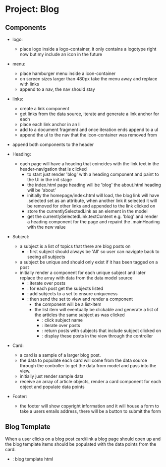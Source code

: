 # Project: Blog

## Components
- logo: 
  - place logo inside a logo-container, it only contains a logotype right now but my include an icon in the future
- menu:
  - place hamburger menu inside a icon-container
  - on screen sizes larger than 480px take the menu away and replace with links
  - append to a nav, the nav should stay
- links:
  - create a link component
  - get links from the data source, iterate and generate a link anchor for each
  - place each link anchor in an li
  - add to a document fragment and once iteration ends append to a ul
  - append the ul to the nav that the icon-container was removed from
- append both components to the header


- Heading:
  - each page will have a heading that coincides with the link text in the header-navigation that is clicked
    - to start just render 'blog' with a heading component and paint to the UI in the init stage
    - the index.html page heading will be 'blog' the about.html heading will be 'about'
    - initially the homepage/index.html will load, the blog link will have .selected set as an attribute, when another link it selected it will be removed for other links and appended to the link clicked on
    - store the currentlySelectedLink as an element in the model
    - get the currentlySelectedLink.textContent e.g. 'blog' and render a heading component for the page and repaint the .mainHeading with the new value
  


- Subject:
  - a subject is a list of topics that there are blog posts on
    - : first subject should always be 'All' so user can navigate back to seeing all subjects
  - a subject be unique and should only exist if it has been tagged on a post
  - initially render a component for each unique subject and later replace the array with data from the data model source
    - : iterate over posts
    - : for each post get the subjects listed
    - : add subjects to a set to ensure uniqueness
    - : then send the set to view and render a component
      - the component will be a list-item
      - the list item will eventually be clickable and generate a list of the articles the same subject as was clicked
        - : click subject name
        - : iterate over posts
        - : return posts with subjects that include subject clicked on
        - : display these posts in the view through the controller

- Card:
  - a card is a sample of a larger blog post.
  - the data to populate each card will come from the data source through the controller to get the data from model and pass into the view.
  - initially just render sample data
  - receive an array of article objects, render a card component for each object and populate data points

- Footer:
  - the footer will show copyright information and it will house a form to take a users emails address, there will be a button to submit the form




## Blog Template
When a user clicks on a blog post card/link a blog page should open up and the blog template items should be populated with the data points from the card.
  - : blog template html
